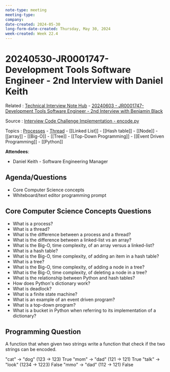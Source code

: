 ```yaml
---
note-type: meeting
meeting-type:
company:
date-created: 2024-05-30
long-form-date-created: Thursday, May 30, 2024
week-created: Week 22.4
---
```


# 20240530-JR0001747-Development Tools Software Engineer - 2nd Interview with Daniel Keith

Related : [Technical Interview Note Hub](Technical%20Interview%20Note%20Hub.md) - [20240603 - JR0001747-Development Tools Software Engineer - 2nd Interview with Benjamin Black](20240603%20-%20JR0001747-Development%20Tools%20Software%20Engineer%20-%202nd%20Interview%20with%20Benjamin%20Black.md)

Source : [Interview Code Challenge Implementation - encode.py](https://github.com/matt2ology/technical-notes-code-challenges/blob/main/JR0001747-encode.py)

Topics : [Processes](../3-permanent-notes-🧲/Processes.md) - [Thread](Thread) - [[Linked List]] - [[Hash table]] - [[Node]] - [[array]] - [[Big-O]] - [[Tree]] - [[Top-Down Programming]] - [[Event Driven Programming]] - [[Python]]

**Attendees**:

- Daniel Keith - Software Engineering Manager

## Agenda/Questions

- Core Computer Science concepts
- Whiteboard/text editor programming prompt

## Core Computer Science Concepts Questions

- What is a process?
- What is a thread?
- What is the difference between a process and a thread?
- What is the difference between a linked-list vs an array?
- What is the Big-O, time complexity, of an array versus a linked-list?
- What is a hash table?
- What is the Big-O, time complexity, of adding an item in a hash table?
- What is a tree?
- What is the Big-O, time complexity, of adding a node in a tree?
- What is the Big-O, time complexity, of deleting a node in a tree?
- What is the relationship between Python and hash tables?
- How does Python's dictionary work?
- What is deadlock?
- What is a finite state machine?
- What is an example of an event driven program?
- What is a top-down program?
- What is a bucket in Python when referring to its implementation of a dictionary?

## Programming Question

A function that when given two strings write a function that check if the two strings
can be encoded.

"cat" -> "dog" (123 -> 123) True
"mom" -> "dad" (121 -> 121) True
"talk" -> "look" (1234 -> 1223) False
"mmo" -> "dad" (112 -> 121) False

